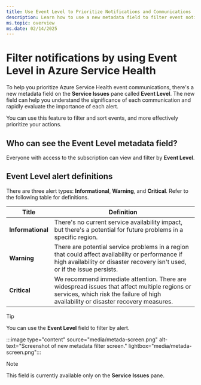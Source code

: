 ```yaml
---
title: Use Event Level to Prioritize Notifications and Communications
description: Learn how to use a new metadata field to filter event notifications in Azure Service Health.
ms.topic: overview
ms.date: 02/14/2025
---
```


# Filter notifications by using Event Level in Azure Service Health

To help you prioritize Azure Service Health event communications, there's a new metadata field on the **Service Issues** pane called **Event Level**. The new field can help you understand the significance of each communication and rapidly evaluate the importance of each alert.

You can use this feature to filter and sort events, and more effectively prioritize your actions.

## Who can see the Event Level metadata field?
Everyone with access to the subscription can view and filter by **Event Level**.

## Event Level alert definitions

There are three alert types: **Informational**, **Warning**, and **Critical**. Refer to the following table for definitions.

|Title|Definition|
|-----|-----|
|**Informational**|There's no current service availability impact, but there's a potential for future problems in a specific region.|
|**Warning**|There are potential service problems in a region that could affect availability or performance if high availability or disaster recovery isn't used, or if the issue persists.|
|**Critical**|We recommend immediate attention. There are widespread issues that affect multiple regions or services, which risk the failure of high availability or disaster recovery measures.|

> [!TIP]
> You can use the **Event Level** field to filter by alert.

:::image type="content" source="media/metada-screen.png" alt-text="Screenshot of new metadata filter screen." lightbox="media/metada-screen.png":::

> [!NOTE]
> This field is currently available only on the **Service Issues** pane.
